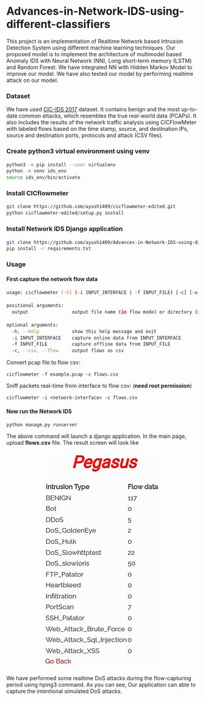# Advances-in-Network-IDS-using-different-classifiers
This project is an implementation of Realtime Network based Intrusion Detection System using different machine learning techniques. Our proposed model is to implement the architecture of multimodel based Anomaly IDS with Neural Network (NN), Long short-term memory (LSTM) and Random Forest. We have integrated NN with Hidden Markov Model to improve our model. We have also tested our model by performing realtime attack on our model.

### Dataset
We have used <a href="https://www.unb.ca/cic/datasets/ids-2017.html">CIC-IDS 2017</a> dataset. It contains benign and the most up-to-date common attacks, which resembles the true real-world data (PCAPs). It also includes the results of the network traffic analysis using CICFlowMeter with labeled flows based on the time stamp, source, and destination IPs, source and destination ports, protocols and attack (CSV files).

### Create python3 virtual environment using venv
```sh
python3 -m pip install --user virtualenv
python -m venv ids_env
source ids_env/bin/activate
```

### Install CICflowmeter

```sh
git clone https://github.com/ayush1409/cicflowmeter-edited.git
python cicflowmeter-edited/setup.py install
```

### Install Network IDS Django application

```sh
git clone https://github.com/ayush1409/Advances-in-Network-IDS-using-different-classifiers.git
pip install -r requirements.txt
```
### Usage

#### First capture the network flow data

```sh
usage: cicflowmeter [-h] (-i INPUT_INTERFACE | -f INPUT_FILE) [-c] [-u URL_MODEL] output

positional arguments:
  output                output file name (in flow mode) or directory (in sequence mode)

optional arguments:
  -h, --help            show this help message and exit
  -i INPUT_INTERFACE    capture online data from INPUT_INTERFACE
  -f INPUT_FILE         capture offline data from INPUT_FILE
  -c, --csv, --flow     output flows as csv
```

Convert pcap file to flow csv:

```
cicflowmeter -f example.pcap -c flows.csv
```

Sniff packets real-time from interface to flow csv: (**need root permission**)

```
cicflowmeter -i <network-interface> -c flows.csv
```

#### Now run the Network IDS

```
python manage.py runserver
```
The above command will launch a django application. In the main page, upload **flows.csv** file. The result screen will look like

<p align="center">
  <img src="https://github.com/ayush1409/Advances-in-Network-IDS-using-different-classifiers/blob/main/NetworkIDS_output.jpg"/>
</p>

We have performed some realtime DoS attacks during the flow-capturing period using hping3 command. As you can see, Our application can able to capture the intentional simulated DoS attacks.
